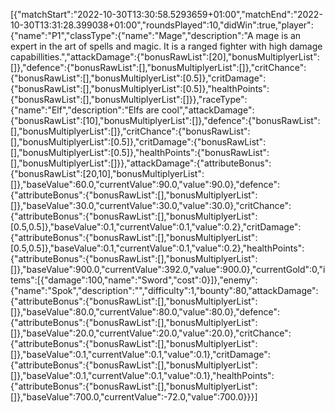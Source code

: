 [{"matchStart":"2022-10-30T13:30:58.5293659+01:00","matchEnd":"2022-10-30T13:31:28.399038+01:00","roundsPlayed":10,"didWin":true,"player":{"name":"P1","classType":{"name":"Mage","description":"A mage is an expert in the art of spells and magic. It is a ranged fighter with high damage capabillities.","attackDamage":{"bonusRawList":[20],"bonusMultiplyerList":[]},"defence":{"bonusRawList":[],"bonusMultiplyerList":[]},"critChance":{"bonusRawList":[],"bonusMultiplyerList":[0.5]},"critDamage":{"bonusRawList":[],"bonusMultiplyerList":[0.5]},"healthPoints":{"bonusRawList":[],"bonusMultiplyerList":[]}},"raceType":{"name":"Elf","description":"Elfs are cool","attackDamage":{"bonusRawList":[10],"bonusMultiplyerList":[]},"defence":{"bonusRawList":[],"bonusMultiplyerList":[]},"critChance":{"bonusRawList":[],"bonusMultiplyerList":[0.5]},"critDamage":{"bonusRawList":[],"bonusMultiplyerList":[0.5]},"healthPoints":{"bonusRawList":[],"bonusMultiplyerList":[]}},"attackDamage":{"attributeBonus":{"bonusRawList":[20,10],"bonusMultiplyerList":[]},"baseValue":60.0,"currentValue":90.0,"value":90.0},"defence":{"attributeBonus":{"bonusRawList":[],"bonusMultiplyerList":[]},"baseValue":30.0,"currentValue":30.0,"value":30.0},"critChance":{"attributeBonus":{"bonusRawList":[],"bonusMultiplyerList":[0.5,0.5]},"baseValue":0.1,"currentValue":0.1,"value":0.2},"critDamage":{"attributeBonus":{"bonusRawList":[],"bonusMultiplyerList":[0.5,0.5]},"baseValue":0.1,"currentValue":0.1,"value":0.2},"healthPoints":{"attributeBonus":{"bonusRawList":[],"bonusMultiplyerList":[]},"baseValue":900.0,"currentValue":392.0,"value":900.0},"currentGold":0,"items":[{"damage":100,"name":"Sword","cost":0}]},"enemy":{"name":"Spok","description":"","difficulty":1,"bounty":80,"attackDamage":{"attributeBonus":{"bonusRawList":[],"bonusMultiplyerList":[]},"baseValue":80.0,"currentValue":80.0,"value":80.0},"defence":{"attributeBonus":{"bonusRawList":[],"bonusMultiplyerList":[]},"baseValue":20.0,"currentValue":20.0,"value":20.0},"critChance":{"attributeBonus":{"bonusRawList":[],"bonusMultiplyerList":[]},"baseValue":0.1,"currentValue":0.1,"value":0.1},"critDamage":{"attributeBonus":{"bonusRawList":[],"bonusMultiplyerList":[]},"baseValue":0.1,"currentValue":0.1,"value":0.1},"healthPoints":{"attributeBonus":{"bonusRawList":[],"bonusMultiplyerList":[]},"baseValue":700.0,"currentValue":-72.0,"value":700.0}}}]